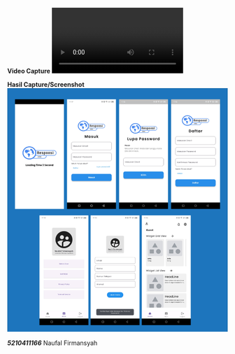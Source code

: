 **Video Capture**
![Video Preview Aplikasi](./assets/preview-capture.mp4)

**Hasil Capture/Screenshot**
![Screenshot Aplikasi](./assets/hasil.jpg)

***5210411166*** Naufal Firmansyah
